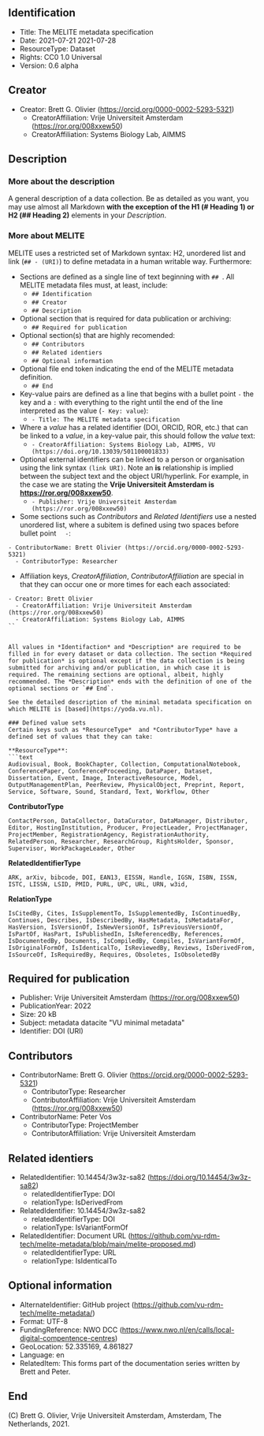 ## Identification
- Title: The MELITE metadata specification
- Date: 2021-07-21 2021-07-28
- ResourceType: Dataset
- Rights: CC0 1.0 Universal
- Version: 0.6 alpha

## Creator
- Creator: Brett G. Olivier (https://orcid.org/0000-0002-5293-5321)
  - CreatorAffiliation: Vrije Universiteit Amsterdam (https://ror.org/008xxew50)
  - CreatorAffiliation: Systems Biology Lab, AIMMS

## Description
### More about the description
 A general description of a data collection. Be as detailed as you want, you may use almost all Markdown **with the exception of the H1 (# Heading 1) or H2 (## Heading 2)** elements in your *Description*. 

### More about MELITE
MELITE uses a restricted set of Markdown syntax: H2, unordered list and link (`## - (URI)`) to define metadata in a human writable way. Furthermore:

- Sections are defined as a single line of text beginning with `## `. All MELITE metadata files must, at least, include:
  - `## Identification`
  - `## Creator`
  - `## Description`
- Optional section that is required for data publication or archiving:
  - `## Required for publication`
- Optional section(s) that are highly recomended:
  - `## Contributors`
  - `## Related identiers`
  - `## Optional information`
- Optional file end token indicating the end of the MELITE metadata definition.
  - `## End`
- Key-value pairs are defined as a line that begins with a bullet point ` - ` the key and a ` : ` with everything to the right until the end of the line  interpreted as the value (`- Key: value`):
  - `- Title: The MELITE metadata specification`
- Where a *value* has a related identifier (DOI, ORCID, ROR, etc.) that can be linked to a *value*, in a key-value pair, this should follow the *value* text:
  - `- CreatorAffiliation: Systems Biology Lab, AIMMS, VU (https://doi.org/10.13039/501100001833)`
- Optional external identifiers can be linked to a person or organisation using the link syntax `(link URI)`. Note an **is** relationship is implied between the subject text and the object URI/hyperlink. For example, in the case we are stating the **Vrije Universiteit Amsterdam is https://ror.org/008xxew50**.
  - `- Publisher: Vrije Universiteit Amsterdam (https://ror.org/008xxew50)`
- Some sections such as *Contributors* and *Related Identifiers* use a nested unordered list, where a subitem is defined using two spaces before bullet point `  -`:
``` 
- ContributorName: Brett Olivier (https://orcid.org/0000-0002-5293-5321) 
  - ContributorType: Researcher
```
- Affiliation keys, *CreatorAffiliation*, *ContributorAffiliation* are special in that they can occur one or more times for each each associated:
```
- Creator: Brett Olivier
  - CreatorAffiliation: Vrije Universiteit Amsterdam (https://ror.org/008xxew50)
  - CreatorAffiliation: Systems Biology Lab, AIMMS
``


All values in *Identifaction* and *Description* are required to be filled in for every dataset or data collection. The section *Required for publication* is optional except if the data collection is being submitted for archiving and/or publication, in which case it is required. The remaining sections are optional, albeit, highly recommended. The *Description* ends with the definition of one of the optional sections or `## End`.

See the detailed description of the minimal metadata specification on which MELITE is [based](https://yoda.vu.nl).

### Defined value sets
Certain keys such as *ResourceType*  and *ContributorType* have a defined set of values that they can take:

**ResourceType**: 
```text
Audiovisual, Book, BookChapter, Collection, ComputationalNotebook, ConferencePaper, ConferenceProceeding, DataPaper, Dataset, Dissertation, Event, Image, InteractiveResource, Model, OutputManagementPlan, PeerReview, PhysicalObject, Preprint, Report, Service, Software, Sound, Standard, Text, Workflow, Other
```
**ContributorType**
```text
ContactPerson, DataCollector, DataCurator, DataManager, Distributor, Editor, HostingInstitution, Producer, ProjectLeader, ProjectManager, ProjectMember, RegistrationAgency, RegistrationAuthority, RelatedPerson, Researcher, ResearchGroup, RightsHolder, Sponsor, Supervisor, WorkPackageLeader, Other
```
**RelatedIdentifierType**
```text
ARK, arXiv, bibcode, DOI, EAN13, EISSN, Handle, IGSN, ISBN, ISSN, ISTC, LISSN, LSID, PMID, PURL, UPC, URL, URN, w3id,
```

**RelationType**
```text
IsCitedBy, Cites, IsSupplementTo, IsSupplementedBy, IsContinuedBy, Continues, Describes, IsDescribedBy, HasMetadata, IsMetadataFor, HasVersion, IsVersionOf, IsNewVersionOf, IsPreviousVersionOf, IsPartOf, HasPart, IsPublishedIn, IsReferencedBy, References, IsDocumentedBy, Documents, IsCompiledBy, Compiles, IsVariantFormOf, IsOriginalFormOf, IsIdenticalTo, IsReviewedBy, Reviews, IsDerivedFrom, IsSourceOf, IsRequiredBy, Requires, Obsoletes, IsObsoletedBy
```

## Required for publication
- Publisher: Vrije Universiteit Amsterdam (https://ror.org/008xxew50)
- PublicationYear: 2022
- Size: 20 kB
- Subject: metadata datacite "VU minimal metadata"
- Identifier: DOI (URI)

## Contributors
- ContributorName: Brett G. Olivier (https://orcid.org/0000-0002-5293-5321)
  - ContributorType: Researcher
  - ContributorAffiliation: Vrije Universiteit Amsterdam (https://ror.org/008xxew50)
- ContributorName: Peter Vos
  - ContributorType: ProjectMember
  - ContributorAffiliation: Vrije Universiteit Amsterdam

## Related identiers
- RelatedIdentifier: 10.14454/3w3z-sa82 (https://doi.org/10.14454/3w3z-sa82)
  - relatedIdentifierType: DOI
  - relationType: IsDerivedFrom
- RelatedIdentifier: 10.14454/3w3z-sa82
  - relatedIdentifierType: DOI
  - relationType: IsVariantFormOf
- RelatedIdentifier: Document URL (https://github.com/vu-rdm-tech/melite-metadata/blob/main/melite-proposed.md)
  - relatedIdentifierType: URL
  - relationType: IsIdenticalTo

## Optional information
- AlternateIdentifier: GitHub project (https://github.com/vu-rdm-tech/melite-metadata/)
- Format: UTF-8
- FundingReference: NWO DCC (https://www.nwo.nl/en/calls/local-digital-compentence-centres)
- GeoLocation: 52.335169, 4.861827
- Language: en
- RelatedItem: This forms part of the documentation series written by Brett and Peter.

## End

(C) Brett G. Olivier, Vrije Universiteit Amsterdam, Amsterdam, The Netherlands, 2021.
